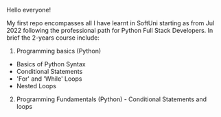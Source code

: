 Hello everyone!

My first repo encompasses all I have learnt in SoftUni starting as from Jul 2022 following the professional path for Python Full Stack Developers. In brief the 2-years course include:

1. Programming basics (Python)
  - Basics of Python Syntax
  - Conditional Statements
  - 'For' and 'While' Loops
  - Nested Loops
  
  2. Programming Fundamentals (Python)
    - Conditional Statements and loops
    

